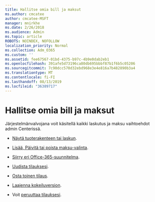 ```yaml
---
title: Hallitse omia bill ja maksut
ms.author: cmcatee
author: cmcatee-MSFT
manager: mnirkhe
ms.date: 2/26/2018
ms.audience: Admin
ms.topic: article
ROBOTS: NOINDEX, NOFOLLOW
localization_priority: Normal
ms.collection: Adm_O365
ms.custom: ''
ms.assetid: fee67567-01bd-4375-b97c-4b9e0dab2eb1
ms.openlocfilehash: 391afe5d73196ca80db695bbbf87b1f6b5c05206
ms.sourcegitcommit: 7c90dcc570d32ebd968e3e4e816a7b482890b3a4
ms.translationtype: MT
ms.contentlocale: fi-FI
ms.lasthandoff: 08/13/2019
ms.locfileid: "36389717"
---
```

# <a name="manage-my-bill-and-payments"></a>Hallitse omia bill ja maksut

Järjestelmänvalvojana voit käsitellä kaikki laskutus ja maksu vaihtoehdot admin Centerissä.
  
- [Näytä tuoterakenteen tai laskun](https://docs.microsoft.com/en-us/office365/admin/subscriptions-and-billing/view-your-bill-or-invoice).

- [Lisää, Päivitä tai poista maksu-valinta](https://docs.microsoft.com/en-us/office365/admin/subscriptions-and-billing/add-update-or-remove-credit-card-or-bank-account).

- [Siirry eri Office-365-suunnitelma](https://docs.microsoft.com/en-us/office365/admin/subscriptions-and-billing/switch-to-a-different-plan).

- [Uudista tilauksesi](https://docs.microsoft.com/en-us/office365/admin/subscriptions-and-billing/renew-your-subscription).

- [Osta toinen tilaus](https://docs.microsoft.com/en-us/office365/admin/subscriptions-and-billing/buy-another-subscription).

- [Laajenna kokeiluversion](https://docs.microsoft.com/en-us/office365/admin/subscriptions-and-billing/extend-your-trial).

- Voit [peruuttaa tilauksesi](https://docs.microsoft.com/en-us/office365/admin/subscriptions-and-billing/cancel-your-subscription).